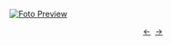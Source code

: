 [![Foto Preview](preview/n658.avif)](https://20essentials.github.io/project-000-658)

<div align="center" style="display: flex; justify-content: center;">
  <a  href="https://github.com/20essentials/project-000-657" target="_blank">&#8592;</a>
  &nbsp;&nbsp;
  <a  href="https://github.com/20essentials/project-000-659" target="_blank">&#8594;</a>
</div>
